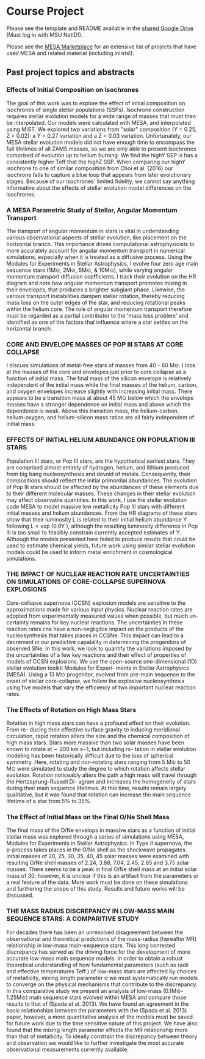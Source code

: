 # Course Project

Please see the template and README available in the [shared Google Drive](https://drive.google.com/open?id=1jAB\_d6Nr-d03z3EAM7wdpS11dr1qCYye) (Must log in with MSU NetID!).

Please see the [MESA Marketplace](http://cococubed.asu.edu/mesa_market/index.html) for an extensive list of projects that have used MESA and related material (including inlists!).

## Past project topics and abstracts

### Effects of Initial Composition on Isochrones

The goal of this work was to explore the effect of initial composition on isochrones of single stellar populations (SSPs). Isochrone construction requires stellar evolution models for a wide range of masses that must then be interpolated. Our models were calculated with MESA, and interpolated using MIST. We explored two variations from "solar" composition (Y = 0.25, Z = 0.02): a Y = 0.27 variation and a Z = 0.03 variation. Unfortunately, our MESA stellar evolution models did not have enough time to encompass the full lifetimes of all ZAMS masses, so we are only able to present isochrones comprised of evolution up to helium burning. We find the highY SSP is has a consistently higher Teff that the highZ SSP. When comparing our highY isochrone to one of similar composition from Choi et al. (2016) our isochrone fails to capture a blue loop that appears from later evolutionary stages. Because of our isochrones' limited fidelity, we cannot say anything informative about the effects of stellar evolution model differences on the isochrones.

### A MESA Parametric Study of Stellar, Angular Momentum Transport

The transport of angular momentum in stars is vital in understanding various observational aspects of stellar evolution, like placement on the horizontal branch. This importance drives computational astrophysicists to more accurately account for angular momentum transport in numerical simulations, especially when it is treated as a diffusive process. Using the Modules for Experiments in Stellar Astrophysics, I evolve four zero age main sequence stars (1M⊙, 2M⊙, 5M⊙, & 10M⊙), while varying angular momentum transport diffusion coefficients. I track their evolution on the HR diagram and note how angular momentum transport promotes mixing in their envelopes, that produces a brighter subgiant phase. Likewise, the various transport instabilities dampen stellar rotation, thereby reducing mass loss on the outer edges of the star, and reducing rotational peaks within the helium core. The role of angular momentum transport therefore must be regarded as a partial contributor to the 'mass loss problem' and identified as one of the factors that influence where a star settles on the horizontal branch.

### CORE AND ENVELOPE MASSES OF POP III STARS AT CORE COLLAPSE

I discuss simulations of metal-free stars of masses from 40 - 60 M⊙. I look at the masses of the core and envelopes just prior to core collapse as a function of initial mass. The final mass of the silicon envelope is relatively independent of the initial mass while the final masses of the helium, carbon, and oxygen envelopes increase slightly with increasing initial mass. There appears to be a transition mass at about 45 M⊙ below which the envelope masses have a stronger dependence on initial mass and above which the dependence is weak. Above this transition mass, the helium-carbon, helium-oxygen, and helium-silicon mass ratios are all fairly independent of initial mass.

### EFFECTS OF INITIAL HELIUM ABUNDANCE ON POPULATION III STARS

Population III stars, or Pop III stars, are the hypothetical earliest stars. They are comprised almost entirely of hydrogen, helium, and lithium produced from big bang nucleosynthesis and devoid of metals. Consequently, their compositions should reflect the initial primordial abundances. The evolution of Pop III stars should be affected by the abundances of these elements due to their different molecular masses. These changes in their stellar evolution may affect observable quantities. In this work, I use the stellar evolution code MESA to model massive low metallicity Pop III stars with different initial masses and helium abundances. From the HR diagrams of these stars show that their luminosity L is related to their initial helium abundance Y following L ∝ exp (0.9Y ), although the resulting luminosity difference in Pop III is too small to feasibly constrain currently accepted estimates of Y. Although the models presented here failed to produce results that could be used to estimate chemical yields, future work using similar stellar evolution models could be used to inform metal enrichment in cosmological simulations.

### THE IMPACT OF NUCLEAR REACTION RATE UNCERTAINTIES ON SIMULATIONS OF CORE-COLLAPSE SUPERNOVA EXPLOSIONS

Core-collapse supernova (CCSN) explosion models are sensitive to the approximations made for various input physics. Nuclear reaction rates are adopted from experimentally measured values when possible, but much un- certainty remains for key nuclear reactions. The uncertainties in these reaction rates cna have a non-negligible impact on the products of the nucleosynthesis that takes places in CCSNe. This impact can lead to a decrement in our predictive capability in determining the progenitors of observed SNe. In this work, we look to quantify the variations imposed by the uncertainties of a few key reactions and their effect of properties of models of CCSN explosions. We use the open-source one-dimensional (1D) stellar evolution toolkit Modules for Experi- ments in Stellar Astrophysics (MESA). Using a 13 M⊙ progenitor, evolved from pre-main sequence to the onset of stellar core-collapse, we follow the explosive nucleosynthesis using five models that vary the efficiency of two important nuclear reaction rates.

### The Effects of Rotation on High Mass Stars

Rotation in high mass stars can have a profound effect on their evolution. From re- ducing their effective surface gravity to inducing meridional circulation, rapid rotation alters the size and the chemical composition of high mass stars. Stars more massive than two solar masses have been known to rotate at ∼ 200 km s−1, but including ro- tation in stellar evolution modeling has been historically difficult due to the loss of spherical symmetry. Here, rotating and non-rotating stars ranging from 5 M⊙ to 50 M⊙ were simulated to study the degree to which rotation affects stellar evolution. Rotation noticeably alters the path a high mass will travel through the Hertzsprung-Russell Di- agram and increases the homogeneity of stars during their main sequence lifetimes. At this time, results remain largely qualitative, but it was found that rotation can increase the main sequence lifetime of a star from 5% to 35%.

### The Effect of Initial Mass on the Final O/Ne Shell Mass

The final mass of the O/Ne envelops in massive stars as a function of initial stellar mass was explored through a series of simulations using MESA, Modules for Experiments in Stellar Astrophysics. In Type II supernova, the p-process takes places in the O/Ne shell as the shockwave propagates. Initial masses of 20, 25, 30, 35, 40, 45 solar masses were examined with resulting O/Ne shell masses of 2.24, 3.88, 7.04, 2.45, 2.85 and 3.75 solar masses. There seems to be a peak in final O/Ne shell mass at an initial solar mass of 30; however, it is unclear if this is an artifact from the parameters or a real feature of the data. More work must be done on these simulations and furthering the scope of this study. Results and future works will be discussed.

### THE MASS RADIUS DISCREPANCY IN LOW-MASS MAIN SEQUENCE STARS: A COMPARITIVE STUDY

For decades there has been an unresolved disagreement between the observational and theoretical predictions of the mass-radius (hereafter MR) relationship in low-mass main-sequence stars. This long contested discrepancy has served as the driving force for the development of more accurate low-mass main sequence models. In order to obtain a robust theoretical understanding of how fundamental parameters (such as radii and effective temperatures Teff ) of low-mass stars are affected by choices of metallicity, mixing length parameter α we must systematically run models to converge on the physical mechanisms that contribute to the discrepancy. In this comparative study we present an analysis of low-mass (0.1M⊙- 1.25M⊙) main sequence stars evolved within MESA and compare those results to that of (Spada et al. 2013). We have found an agreement in the basic relationships between the parameters with the (Spada et al. 2013) paper, however, a more quantitative analysis of the models must be saved for future work due to the time sensitive nature of this project. We have also found that the mixing length parameter effects the MR relationship more than that of metallicity. To ideally constrain the discrepancy between theory and observation we would like to further investigate the most accurate observational measurements currently available.
